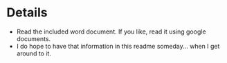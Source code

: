 # Details

* Read the included word document. If you like, read it using google documents.
* I do hope to have that information in this readme someday... when I get around to it. 

